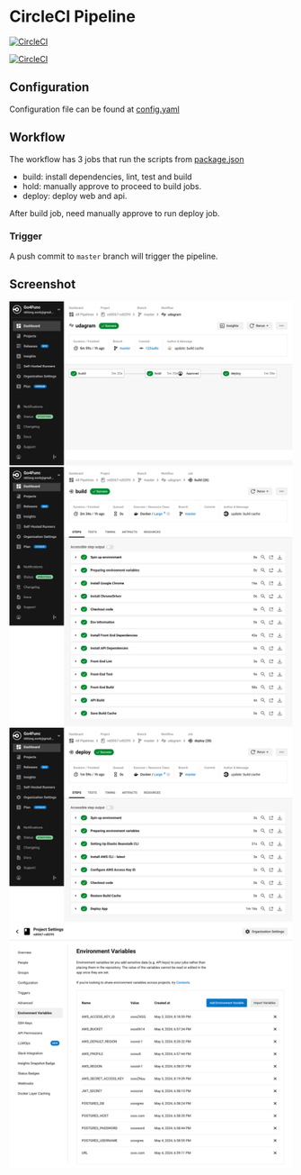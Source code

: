 # CircleCI Pipeline

[![CircleCI](https://dl.circleci.com/status-badge/img/circleci/Vjqo5kR5yPLNL7oBohMana/NZjzxdM483UB2TP9ceRydc/tree/master.svg?style=svg)](https://dl.circleci.com/status-badge/redirect/circleci/Vjqo5kR5yPLNL7oBohMana/NZjzxdM483UB2TP9ceRydc/tree/master)

[![CircleCI](https://dl.circleci.com/insights-snapshot/circleci/Vjqo5kR5yPLNL7oBohMana/NZjzxdM483UB2TP9ceRydc/master/udagram/badge.svg?window=7d)](https://app.circleci.com/insights/circleci/Vjqo5kR5yPLNL7oBohMana/NZjzxdM483UB2TP9ceRydc/workflows/udagram/overview?branch=master&reporting-window=last-7-days&insights-snapshot=true)

## Configuration

Configuration file can be found at [config.yaml](../.circleci/config.yml)

## Workflow

The workflow has 3 jobs that run the scripts from [package.json](../package.json)

- build: install dependencies, lint, test and build
- hold: manually approve to proceed to build jobs.
- deploy: deploy web and api.

After build job, need manually approve to run deploy job.

### Trigger

A push commit to `master` branch will trigger the pipeline.

## Screenshot

![](../screenshots/pipeline-1.png)
![](../screenshots/pipeline-2.png)
![](../screenshots/pipeline-3.png)
![](../screenshots/pipeline-4.png)
